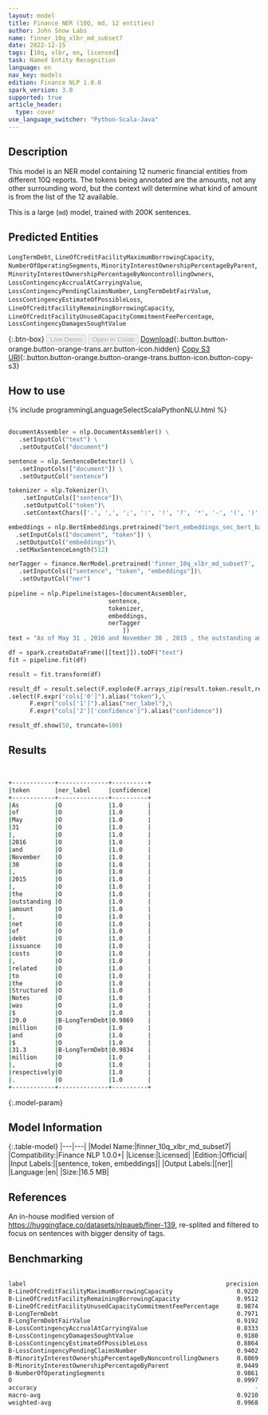 ```yaml
---
layout: model
title: Finance NER (10Q, md, 12 entities)
author: John Snow Labs
name: finner_10q_xlbr_md_subset7
date: 2022-12-15
tags: [10q, xlbr, en, licensed]
task: Named Entity Recognition
language: en
nav_key: models
edition: Finance NLP 1.0.0
spark_version: 3.0
supported: true
article_header:
  type: cover
use_language_switcher: "Python-Scala-Java"
---
```


## Description

This model is an NER model containing 12 numeric financial entities from different 10Q reports. The tokens being annotated are the amounts, not any other surrounding word, but the context will determine what kind of amount is from the list of the 12 available.

This is a large (`md`) model, trained with 200K sentences.

## Predicted Entities

`LongTermDebt`, `LineOfCreditFacilityMaximumBorrowingCapacity`, `NumberOfOperatingSegments`, `MinorityInterestOwnershipPercentageByParent`, `MinorityInterestOwnershipPercentageByNoncontrollingOwners`, `LossContingencyAccrualAtCarryingValue`, `LossContingencyPendingClaimsNumber`, `LongTermDebtFairValue`, `LossContingencyEstimateOfPossibleLoss`, `LineOfCreditFacilityRemainingBorrowingCapacity`, `LineOfCreditFacilityUnusedCapacityCommitmentFeePercentage`, `LossContingencyDamagesSoughtValue`

{:.btn-box}
<button class="button button-orange" disabled>Live Demo</button>
<button class="button button-orange" disabled>Open in Colab</button>
[Download](https://s3.amazonaws.com/auxdata.johnsnowlabs.com/finance/models/finner_10q_xlbr_md_subset7_en_1.0.0_3.0_1671081068821.zip){:.button.button-orange.button-orange-trans.arr.button-icon.hidden}
[Copy S3 URI](s3://auxdata.johnsnowlabs.com/finance/models/finner_10q_xlbr_md_subset7_en_1.0.0_3.0_1671081068821.zip){:.button.button-orange.button-orange-trans.button-icon.button-copy-s3}

## How to use



<div class="tabs-box" markdown="1">
{% include programmingLanguageSelectScalaPythonNLU.html %}

```python
 
documentAssembler = nlp.DocumentAssembler() \
   .setInputCol("text") \
   .setOutputCol("document")

sentence = nlp.SentenceDetector() \
   .setInputCols(["document"]) \
   .setOutputCol("sentence") 

tokenizer = nlp.Tokenizer()\
    .setInputCols(["sentence"])\
    .setOutputCol("token")\
    .setContextChars(['.', ',', ';', ':', '!', '?', '*', '-', '(', ')', '”', '’', '$','€'])

embeddings = nlp.BertEmbeddings.pretrained("bert_embeddings_sec_bert_base","en") \
  .setInputCols(["document", "token"]) \
  .setOutputCol("embeddings")\
  .setMaxSentenceLength(512)

nerTagger = finance.NerModel.pretrained('finner_10q_xlbr_md_subset7', 'en', 'finance/models')\
   .setInputCols(["sentence", "token", "embeddings"])\
   .setOutputCol("ner")
              
pipeline = nlp.Pipeline(stages=[documentAssembler,
                            sentence,
                            tokenizer,
                            embeddings,
                            nerTagger
                                ])
text = "As of May 31 , 2016 and November 30 , 2015 , the outstanding amount , net of debt issuance costs , related to the Structured Notes was $ 29.0 million and $ 31.3 million , respectively .     "

df = spark.createDataFrame([[text]]).toDF("text")
fit = pipeline.fit(df)

result = fit.transform(df)

result_df = result.select(F.explode(F.arrays_zip(result.token.result,result.ner.result, result.ner.metadata)).alias("cols"))\
.select(F.expr("cols['0']").alias("token"),\
      F.expr("cols['1']").alias("ner_label"),\
      F.expr("cols['2']['confidence']").alias("confidence"))

result_df.show(50, truncate=100)
```

</div>

## Results

```bash


+------------+--------------+----------+
|token       |ner_label     |confidence|
+------------+--------------+----------+
|As          |O             |1.0       |
|of          |O             |1.0       |
|May         |O             |1.0       |
|31          |O             |1.0       |
|,           |O             |1.0       |
|2016        |O             |1.0       |
|and         |O             |1.0       |
|November    |O             |1.0       |
|30          |O             |1.0       |
|,           |O             |1.0       |
|2015        |O             |1.0       |
|,           |O             |1.0       |
|the         |O             |1.0       |
|outstanding |O             |1.0       |
|amount      |O             |1.0       |
|,           |O             |1.0       |
|net         |O             |1.0       |
|of          |O             |1.0       |
|debt        |O             |1.0       |
|issuance    |O             |1.0       |
|costs       |O             |1.0       |
|,           |O             |1.0       |
|related     |O             |1.0       |
|to          |O             |1.0       |
|the         |O             |1.0       |
|Structured  |O             |1.0       |
|Notes       |O             |1.0       |
|was         |O             |1.0       |
|$           |O             |1.0       |
|29.0        |B-LongTermDebt|0.9869    |
|million     |O             |1.0       |
|and         |O             |1.0       |
|$           |O             |1.0       |
|31.3        |B-LongTermDebt|0.9834    |
|million     |O             |1.0       |
|,           |O             |1.0       |
|respectively|O             |1.0       |
|.           |O             |1.0       |
+------------+--------------+----------+


```

{:.model-param}
## Model Information

{:.table-model}
|---|---|
|Model Name:|finner_10q_xlbr_md_subset7|
|Compatibility:|Finance NLP 1.0.0+|
|License:|Licensed|
|Edition:|Official|
|Input Labels:|[sentence, token, embeddings]|
|Output Labels:|[ner]|
|Language:|en|
|Size:|16.5 MB|

## References

An in-house modified version of https://huggingface.co/datasets/nlpaueb/finer-139, re-splited and filtered to focus on sentences with bigger density of tags.

## Benchmarking

```bash

label                                                        precision    recall  f1-score   support                                                
B-LineOfCreditFacilityMaximumBorrowingCapacity                  0.9220    0.9724    0.9465      1920
B-LineOfCreditFacilityRemainingBorrowingCapacity                0.9512    0.8053    0.8722       339
B-LineOfCreditFacilityUnusedCapacityCommitmentFeePercentage     0.9874    0.9916    0.9895       238
B-LongTermDebt                                                  0.7971    0.8761    0.8348       444
B-LongTermDebtFairValue                                         0.9192    0.9621    0.9402       343
B-LossContingencyAccrualAtCarryingValue                         0.8333    0.9346    0.8811       214
B-LossContingencyDamagesSoughtValue                             0.9180    0.9252    0.9216       254
B-LossContingencyEstimateOfPossibleLoss                         0.8864    0.8551    0.8705       283
B-LossContingencyPendingClaimsNumber                            0.9402    0.9955    0.9670       221
B-MinorityInterestOwnershipPercentageByNoncontrollingOwners     0.8869    0.9767    0.9296       257
B-MinorityInterestOwnershipPercentageByParent                   0.9449    0.8989    0.9213       267
B-NumberOfOperatingSegments                                     0.9861    1.0000    0.9930       355
O                                                               0.9997    0.9986    0.9991    146401
accuracy                                                             -         -    0.9967    151536
macro-avg                                                       0.9210    0.9378    0.9282    151536
weighted-avg                                                    0.9968    0.9967    0.9967    151536
```